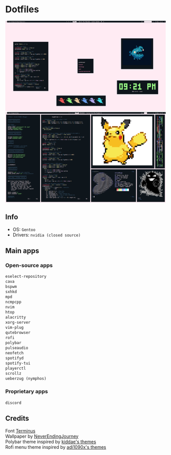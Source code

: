 # Dotfiles
![Preview](preview.png)  
![Preview2](preview2.png)  

## Info
- OS: `Gentoo`
- Drivers: `nvidia (closed source)`

## Main apps
### Open-source apps
```
eselect-repository
cava
bspwm
sxhkd
mpd
ncmpcpp
nvim
htop
alacritty
xorg-server
vim-plug
qutebrowser
rofi
polybar
pulseaudio
neofetch
spotifyd
spotify-tui
playerctl
scrollz
ueberzug (nymphos)
```
### Proprietary apps
```
discord
```

## Credits
Font [Terminus](http://terminus-font.sourceforge.net/)  
Wallpaper by [NeverEndingJourney](https://wallhaven.cc/w/13gqw1)  
Polybar theme inspired by [kiddae's themes](https://github.com/kiddae/polybar-themes)  
Rofi menu theme inspired by [adi1090x's themes](https://github.com/adi1090x/rofi)
